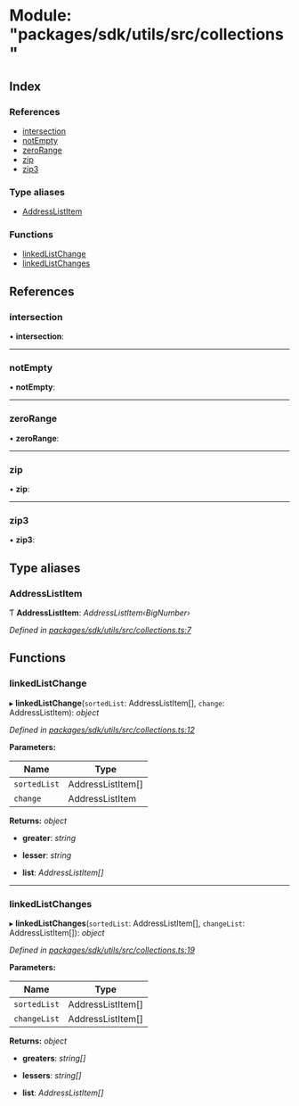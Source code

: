 # Module: "packages/sdk/utils/src/collections"

## Index

### References

* [intersection](_packages_sdk_utils_src_collections_.md#intersection)
* [notEmpty](_packages_sdk_utils_src_collections_.md#notempty)
* [zeroRange](_packages_sdk_utils_src_collections_.md#zerorange)
* [zip](_packages_sdk_utils_src_collections_.md#zip)
* [zip3](_packages_sdk_utils_src_collections_.md#zip3)

### Type aliases

* [AddressListItem](_packages_sdk_utils_src_collections_.md#addresslistitem)

### Functions

* [linkedListChange](_packages_sdk_utils_src_collections_.md#linkedlistchange)
* [linkedListChanges](_packages_sdk_utils_src_collections_.md#linkedlistchanges)

## References

###  intersection

• **intersection**:

___

###  notEmpty

• **notEmpty**:

___

###  zeroRange

• **zeroRange**:

___

###  zip

• **zip**:

___

###  zip3

• **zip3**:

## Type aliases

###  AddressListItem

Ƭ **AddressListItem**: *AddressListItem‹BigNumber›*

*Defined in [packages/sdk/utils/src/collections.ts:7](https://github.com/celo-org/celo-monorepo/blob/master/packages/sdk/utils/src/collections.ts#L7)*

## Functions

###  linkedListChange

▸ **linkedListChange**(`sortedList`: AddressListItem[], `change`: AddressListItem): *object*

*Defined in [packages/sdk/utils/src/collections.ts:12](https://github.com/celo-org/celo-monorepo/blob/master/packages/sdk/utils/src/collections.ts#L12)*

**Parameters:**

Name | Type |
------ | ------ |
`sortedList` | AddressListItem[] |
`change` | AddressListItem |

**Returns:** *object*

* **greater**: *string*

* **lesser**: *string*

* **list**: *AddressListItem[]*

___

###  linkedListChanges

▸ **linkedListChanges**(`sortedList`: AddressListItem[], `changeList`: AddressListItem[]): *object*

*Defined in [packages/sdk/utils/src/collections.ts:19](https://github.com/celo-org/celo-monorepo/blob/master/packages/sdk/utils/src/collections.ts#L19)*

**Parameters:**

Name | Type |
------ | ------ |
`sortedList` | AddressListItem[] |
`changeList` | AddressListItem[] |

**Returns:** *object*

* **greaters**: *string[]*

* **lessers**: *string[]*

* **list**: *AddressListItem[]*
